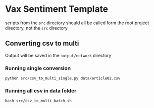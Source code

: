 # Vax Sentiment Template

scripts from the `src` directory should all be called form the root project directory, not the `src` directory

## Converting csv to multi
Output will be saved in the `output/network` directory
### Running single conversion
```
python src/csv_to_multi_single.py data/article02.csv
```

### Running all csv in data folder
```
bash src/csv_to_multi_batch.sh
```

